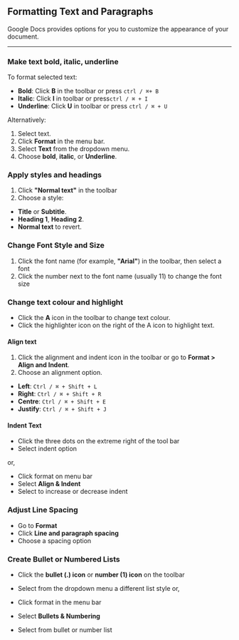 ## Formatting Text and Paragraphs
Google Docs provides options for you to customize the appearance of your document.

---
### Make text bold, italic, underline
To format selected text:
- **Bold**: Click **B** in the toolbar or press `ctrl / ⌘+ B`
- **Italic**: Click **I** in toolbar or press`ctrl / ⌘ + I`
- **Underline**: Click **U** in toolbar or press `ctrl / ⌘ + U`

Alternatively: 

1. Select text.
2. Click **Format** in the menu bar. 
3. Select **Text** from the dropdown menu. 
4. Choose **bold**, **italic**, or **Underline**. 

### Apply styles and headings
1. Click **"Normal text"** in the toolbar
2. Choose a style:
  - **Title** or **Subtitle**.
  - **Heading 1**, **Heading 2**.
  - **Normal text** to revert.

### Change Font Style and Size 
1. Click the font name (for example, **"Arial"**) in the toolbar, then select a font
2. Click the number next to the font name (usually 11) to change the font size

### Change text colour and highlight
- Click the **A** icon in the toolbar to change text colour.
- Click the highlighter icon on the right of the A icon to highlight text.

#### Align text
1. Click the alignment and indent icon in the toolbar or go to **Format > Align and Indent**.
2. Choose an alignment option.
  - **Left**: `Ctrl / ⌘ + Shift + L`
  - **Right**: `Ctrl / ⌘ + Shift + R`
  - **Centre**: `Ctrl / ⌘ + Shift + E`
  - **Justify**: `Ctrl / ⌘ + Shift + J`
  
#### Indent Text
- Click the three dots on the extreme right of the tool bar 
- Select indent option 

or,

- Click format on menu bar 
- Select **Align & Indent** 
- Select to increase or decrease indent

### Adjust Line Spacing
- Go to **Format** 
- Click **Line and paragraph spacing**
- Choose a spacing option 

### Create Bullet or Numbered Lists
- Click the **bullet (.) icon** or **number (1) icon** on the toolbar
- Select from the dropdown menu a different list style
or, 

- Click format in the menu bar
- Select **Bullets & Numbering** 
- Select from bullet or number list